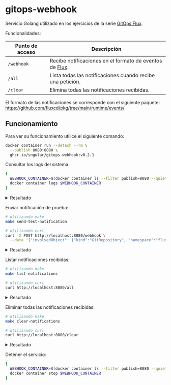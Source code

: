 # gitops-webhook

Servicio Golang utilizado en los ejercicios de la serie [GitOps Flux](https://github.com/Sngular/gitops-flux-series).

Funcionalidades:

|Punto de acceso |Descripción|
|-----|-----------|
|`/webhook`| Recibe notificaciones en el formato de eventos de [Flux](https://fluxcd.io/docs). |
|`/all`| Lista todas las notificaciones cuando recibe una petición. |
|`/clear`| Elimina todas las notificaciones recibidas. |

El formato de las notificaciones se corresponde con el siguiente paquete: https://github.com/fluxcd/pkg/tree/main/runtime/events/

## Funcionamiento

Para ver su funcionamiento utilice el siguiente comando:

```bash
docker container run --detach --rm \
  --publish 8080:8080 \
  ghcr.io/sngular/gitops-webhook:v0.2.1
```

Consultar los logs del sistema

```bash
{
  WEBHOOK_CONTAINER=$(docker container ls --filter publish=8080 --quiet)
  docker container logs $WEBHOOK_CONTAINER
}
```

<details>
  <summary>Resultado</summary>

  ```
  2021/07/01 18:49:24 Server started in port 8080
  ```
</details>

Enviar notificación de prueba:

```bash
# utilizando make
make send-test-notification

# utilizando curl
curl -X POST http://localhost:8080/webhook \
  --data '{"involvedObject": {"kind":"GitRepository", "namespace":"flux-system", "name":"flux-system", "uid":"cc4d0095-83f4-4f08-98f2-d2e9f3731fb9", "apiVersion":"source.toolkit.fluxcd.io/v1beta1", "resourceVersion":"56921"}, "severity":"info", "timestamp":"2006-01-02T15:04:05Z", "message":"Fetched revision: main/731f7eaddfb6af01cb2173e18f0f75b0ba780ef1", "reason":"info", "reportingController":"source-controller", "reportingInstance":"source-controller-7c7b47f5f-8bhrp"}'
```

<details>
  <summary>Resultado</summary>

  ```
  Notification received!
  ```
</details>

Listar notificaciones recibidas:

```bash
# utilizando make
make list-notifications

# utilizando curl
curl http://localhost:8080/all
```

<details>
  <summary>Resultado</summary>

  ```
  Total notifications: 1

  Notification: 1
    Involved Object:
      Resource type: GitRepository
      Name: flux-system
      Namespace: flux-system
      Api version: source.toolkit.fluxcd.io/v1beta1
      UID: cc4d0095-83f4-4f08-98f2-d2e9f3731fb9
      Resource version: 56921
    Severity: info
    Timestamp: 2006-01-02 16:04:05 +0100 CET
    Message: Fetched revision: main/731f7eaddfb6af01cb2173e18f0f75b0ba780ef1
    Reason: info
    Reporting Controller: source-controller
    Reporting Instance: source-controller
  ---------------------------------------------------------------------------------
 ```
</details>

Eliminar todas las notificaciones recibidas:

```bash
# utilizando make
make clear-notifications

# utilizando curl
curl http://localhost:8080/clear
```

<details>
  <summary>Resultado</summary>

  ```
  Notifications cleared!
  ```
</details>

Detener el servicio:

```bash
{
  WEBHOOK_CONTAINER=$(docker container ls --filter publish=8080 --quiet)
  docker container stop $WEBHOOK_CONTAINER
}
```
